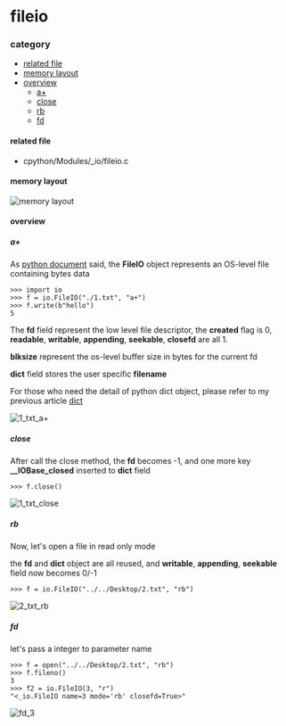 # fileio

### category

* [related file](#related-file)
* [memory layout](#memory-layout)
* [overview](#overview)
	* [a+](#a+)
	* [close](#close)
	* [rb](#rb)
	* [fd](#fd)

#### related file
* cpython/Modules/_io/fileio.c

#### memory layout

![memory layout](https://github.com/zpoint/CPython-Internals/blob/master/Modules/io/fileio/layout.png)

#### overview

##### a+

As [python document](https://docs.python.org/3/library/io.html#raw-file-i-o) said, the **FileIO** object represents an OS-level file containing bytes data

	>>> import io
    >>> f = io.FileIO("./1.txt", "a+")
    >>> f.write(b"hello")
    5

The **fd** field represent the low level file descriptor, the **created** flag is 0, **readable**, **writable**, **appending**, **seekable**, **closefd** are all 1.

**blksize** represent the os-level buffer size in bytes for the current fd

**dict** field stores the user specific **filename**

For those who need the detail of python dict object, please refer to my previous article [dict](https://github.com/zpoint/CPython-Internals/blob/master/BasicObject/dict/dict.md)

![1_txt_a+](https://github.com/zpoint/CPython-Internals/blob/master/Modules/io/fileio/1_txt_a+.png)

##### close

After call the close method, the **fd** becomes -1, and one more key **__IOBase_closed** inserted to **dict** field

	>>> f.close()

![1_txt_close](https://github.com/zpoint/CPython-Internals/blob/master/Modules/io/fileio/1_txt_close.png)

##### rb

Now, let's open a file in read only mode

the **fd** and **dict** object are all reused, and **writable**, **appending**, **seekable** field now becomes 0/-1

	>>> f = io.FileIO("../../Desktop/2.txt", "rb")

![2_txt_rb](https://github.com/zpoint/CPython-Internals/blob/master/Modules/io/fileio/2_txt_rb.png)

##### fd

let's pass a integer to parameter name

	>>> f = open("../../Desktop/2.txt", "rb")
    >>> f.fileno()
    3
    >>> f2 = io.FileIO(3, "r")
	"<_io.FileIO name=3 mode='rb' closefd=True>"

![fd_3](https://github.com/zpoint/CPython-Internals/blob/master/Modules/io/fileio/fd_3.png)

